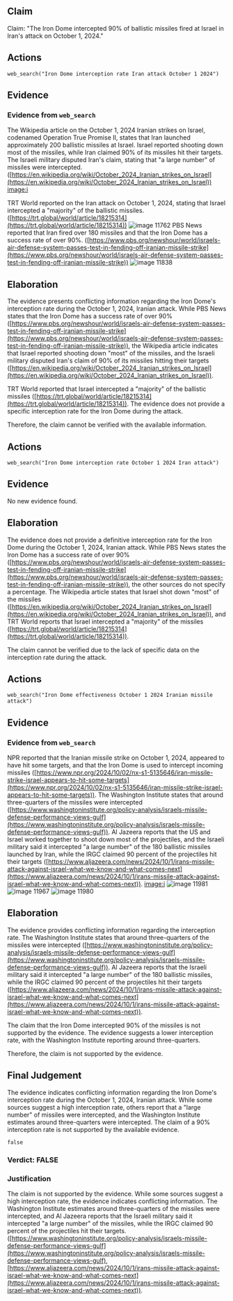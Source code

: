## Claim
Claim: "The Iron Dome intercepted 90% of ballistic missiles fired at Israel in Iran's attack on October 1, 2024."

## Actions
```
web_search("Iron Dome interception rate Iran attack October 1 2024")
```

## Evidence
### Evidence from `web_search`
The Wikipedia article on the October 1, 2024 Iranian strikes on Israel, codenamed Operation True Promise II, states that Iran launched approximately 200 ballistic missiles at Israel. Israel reported shooting down most of the missiles, while Iran claimed 90% of its missiles hit their targets. The Israeli military disputed Iran's claim, stating that "a large number" of missiles were intercepted. ([https://en.wikipedia.org/wiki/October_2024_Iranian_strikes_on_Israel](https://en.wikipedia.org/wiki/October_2024_Iranian_strikes_on_Israel)) <image:i>

TRT World reported on the Iran attack on October 1, 2024, stating that Israel intercepted a "majority" of the ballistic missiles. ([https://trt.global/world/article/18215314](https://trt.global/world/article/18215314)) ![image 11762](media/2025-08-31_00-05-1756598728-412657.jpg) PBS News reported that Iran fired over 180 missiles and that the Iron Dome has a success rate of over 90%. ([https://www.pbs.org/newshour/world/israels-air-defense-system-passes-test-in-fending-off-iranian-missile-strike](https://www.pbs.org/newshour/world/israels-air-defense-system-passes-test-in-fending-off-iranian-missile-strike)) ![image 11838](media/2025-08-31_00-05-1756598749-053092.jpg)


## Elaboration
The evidence presents conflicting information regarding the Iron Dome's interception rate during the October 1, 2024, Iranian attack. While PBS News states that the Iron Dome has a success rate of over 90% ([https://www.pbs.org/newshour/world/israels-air-defense-system-passes-test-in-fending-off-iranian-missile-strike](https://www.pbs.org/newshour/world/israels-air-defense-system-passes-test-in-fending-off-iranian-missile-strike)), the Wikipedia article indicates that Israel reported shooting down "most" of the missiles, and the Israeli military disputed Iran's claim of 90% of its missiles hitting their targets ([https://en.wikipedia.org/wiki/October_2024_Iranian_strikes_on_Israel](https://en.wikipedia.org/wiki/October_2024_Iranian_strikes_on_Israel)).

TRT World reported that Israel intercepted a "majority" of the ballistic missiles ([https://trt.global/world/article/18215314](https://trt.global/world/article/18215314)). The evidence does not provide a specific interception rate for the Iron Dome during the attack.

Therefore, the claim cannot be verified with the available information.


## Actions
```
web_search("Iron Dome interception rate October 1 2024 Iran attack")
```

## Evidence
No new evidence found.

## Elaboration
The evidence does not provide a definitive interception rate for the Iron Dome during the October 1, 2024, Iranian attack. While PBS News states the Iron Dome has a success rate of over 90% ([https://www.pbs.org/newshour/world/israels-air-defense-system-passes-test-in-fending-off-iranian-missile-strike](https://www.pbs.org/newshour/world/israels-air-defense-system-passes-test-in-fending-off-iranian-missile-strike)), the other sources do not specify a percentage. The Wikipedia article states that Israel shot down "most" of the missiles ([https://en.wikipedia.org/wiki/October_2024_Iranian_strikes_on_Israel](https://en.wikipedia.org/wiki/October_2024_Iranian_strikes_on_Israel)), and TRT World reports that Israel intercepted a "majority" of the missiles ([https://trt.global/world/article/18215314](https://trt.global/world/article/18215314)).

The claim cannot be verified due to the lack of specific data on the interception rate during the attack.


## Actions
```
web_search("Iron Dome effectiveness October 1 2024 Iranian missile attack")
```

## Evidence
### Evidence from `web_search`
NPR reported that the Iranian missile strike on October 1, 2024, appeared to have hit some targets, and that the Iron Dome is used to intercept incoming missiles ([https://www.npr.org/2024/10/02/nx-s1-5135646/iran-missile-strike-israel-appears-to-hit-some-targets](https://www.npr.org/2024/10/02/nx-s1-5135646/iran-missile-strike-israel-appears-to-hit-some-targets)). The Washington Institute states that around three-quarters of the missiles were intercepted ([https://www.washingtoninstitute.org/policy-analysis/israels-missile-defense-performance-views-gulf](https://www.washingtoninstitute.org/policy-analysis/israels-missile-defense-performance-views-gulf)). Al Jazeera reports that the US and Israel worked together to shoot down most of the projectiles, and the Israeli military said it intercepted "a large number" of the 180 ballistic missiles launched by Iran, while the IRGC claimed 90 percent of the projectiles hit their targets ([https://www.aljazeera.com/news/2024/10/1/irans-missile-attack-against-israel-what-we-know-and-what-comes-next](https://www.aljazeera.com/news/2024/10/1/irans-missile-attack-against-israel-what-we-know-and-what-comes-next)). <image:i> ![image 11981](media/2025-08-31_00-08-1756598926-656965.jpg) ![image 11967](media/2025-08-31_00-08-1756598915-253474.jpg) ![image 11980](media/2025-08-31_00-08-1756598926-448623.jpg)


## Elaboration
The evidence provides conflicting information regarding the interception rate. The Washington Institute states that around three-quarters of the missiles were intercepted ([https://www.washingtoninstitute.org/policy-analysis/israels-missile-defense-performance-views-gulf](https://www.washingtoninstitute.org/policy-analysis/israels-missile-defense-performance-views-gulf)). Al Jazeera reports that the Israeli military said it intercepted "a large number" of the 180 ballistic missiles, while the IRGC claimed 90 percent of the projectiles hit their targets ([https://www.aljazeera.com/news/2024/10/1/irans-missile-attack-against-israel-what-we-know-and-what-comes-next](https://www.aljazeera.com/news/2024/10/1/irans-missile-attack-against-israel-what-we-know-and-what-comes-next)).

The claim that the Iron Dome intercepted 90% of the missiles is not supported by the evidence. The evidence suggests a lower interception rate, with the Washington Institute reporting around three-quarters.

Therefore, the claim is not supported by the evidence.


## Final Judgement
The evidence indicates conflicting information regarding the Iron Dome's interception rate during the October 1, 2024, Iranian attack. While some sources suggest a high interception rate, others report that a "large number" of missiles were intercepted, and the Washington Institute estimates around three-quarters were intercepted. The claim of a 90% interception rate is not supported by the available evidence.

`false`

### Verdict: FALSE

### Justification
The claim is not supported by the evidence. While some sources suggest a high interception rate, the evidence indicates conflicting information. The Washington Institute estimates around three-quarters of the missiles were intercepted, and Al Jazeera reports that the Israeli military said it intercepted "a large number" of the missiles, while the IRGC claimed 90 percent of the projectiles hit their targets. ([https://www.washingtoninstitute.org/policy-analysis/israels-missile-defense-performance-views-gulf](https://www.washingtoninstitute.org/policy-analysis/israels-missile-defense-performance-views-gulf), [https://www.aljazeera.com/news/2024/10/1/irans-missile-attack-against-israel-what-we-know-and-what-comes-next](https://www.aljazeera.com/news/2024/10/1/irans-missile-attack-against-israel-what-we-know-and-what-comes-next)).

